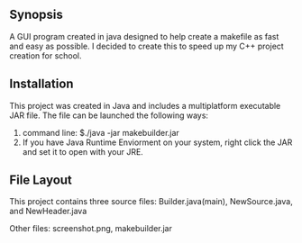 
## Synopsis

A GUI program created in java designed to help create a makefile as fast and easy as possible. I decided to create this to speed up my C++ project creation for school.


## Installation

This project was created in Java and includes a multiplatform executable JAR file. The file can be launched the following ways:
1. command line: $./java -jar makebuilder.jar
2. If you have Java Runtime Enviorment on your system, right click the JAR and set it to open with your JRE.


## File Layout
This project contains three source files: Builder.java(main), NewSource.java, and NewHeader.java

Other files: screenshot.png, makebuilder.jar


